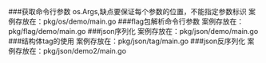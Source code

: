 ###获取命令行参数 os.Args,缺点要保证每个参数的位置，不能指定参数标识
案例存放在：pkg/os/demo/main.go
###flag包解析命令行参数
案例存放在：pkg/flag/demo/main.go
###json序列化
案例存放在：pkg/json/demo/main.go
###结构体tag的使用
案例存放在：pkg/json/tag/main.go
###json反序列化
案例存放在：pkg/json/demo2/main.go